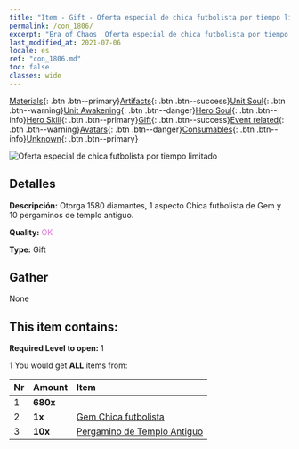 ```yaml
---
title: "Item - Gift - Oferta especial de chica futbolista por tiempo limitado"
permalink: /con_1806/
excerpt: "Era of Chaos  Oferta especial de chica futbolista por tiempo limitado"
last_modified_at: 2021-07-06
locale: es
ref: "con_1806.md"
toc: false
classes: wide
---
```

 [Materials](/ItemsES/){: .btn .btn--primary}[Artifacts](/ItemsES/Artifacts/){: .btn .btn--success}[Unit Soul](/ItemsES/UnitSoul/){: .btn .btn--warning}[Unit Awakening](/ItemsES/UnitAwakening/){: .btn .btn--danger}[Hero Soul](/ItemsES/HeroSoul/){: .btn .btn--info}[Hero Skill](/ItemsES/HeroSkill/){: .btn .btn--primary}[Gift](/ItemsES/Gift/){: .btn .btn--success}[Event related](/ItemsES/Events/){: .btn .btn--warning}[Avatars](/ItemsES/Avatars/){: .btn .btn--danger}[Consumables](/ItemsES/Consumables/){: .btn .btn--info}[Unknown](/ItemsES/Unknown/){: .btn .btn--primary}

 ![Oferta especial de chica futbolista por tiempo limitado](/images/t/i_907100.png)

## Detalles
 **Descripción:** Otorga 1580 diamantes, 1 aspecto Chica futbolista de Gem y 10 pergaminos de templo antiguo.

 **Quality:** <span style="color: #DA70D6">OK</span>

 **Type:** Gift

## Gather

  None

## This item contains:

 **Required Level to open:** 1

 1 You would get **ALL** items  from:

  | Nr | Amount |     Item    |
  |:---|:-------|:------------|
  | 1 |  **680x** | <i class="fas fa-gem"/> |  | 
  | 2 |  **1x** | [Gem Chica futbolista](/ItemsES/con_1046/) |  | 
  | 3 |  **10x** | [Pergamino de Templo Antiguo](/ItemsES/con_697/) |  | 
